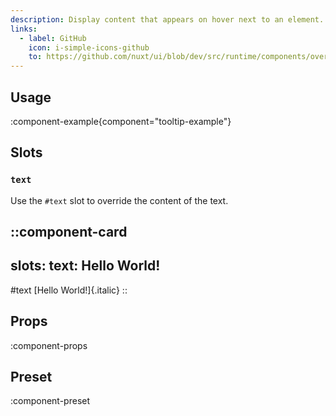 ```yaml
---
description: Display content that appears on hover next to an element.
links:
  - label: GitHub
    icon: i-simple-icons-github
    to: https://github.com/nuxt/ui/blob/dev/src/runtime/components/overlays/Tooltip.vue
---
```


## Usage

:component-example{component="tooltip-example"}

## Slots

### `text`

Use the `#text` slot to override the content of the text.

::component-card
---
slots:
  text: <span class="italic">Hello World!</span>
---

#text
  [Hello World!]{.italic}
::

## Props

:component-props

## Preset

:component-preset
